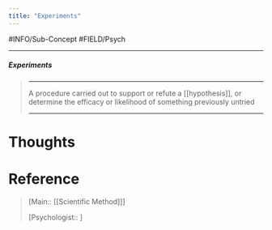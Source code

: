 ```yaml
---
title: "Experiments"
---
```



#INFO/Sub-Concept #FIELD/Psych

---


##### Experiments
> ------------------------------------------------------------
> A procedure carried out to support or refute a [[hypothesis]], or determine the efficacy or likelihood of something previously untried
>
> ------------------------------------------------------------

# Thoughts

# Reference

> [Main:: [[Scientific Method]]]
>
> [Psychologist:: ]

